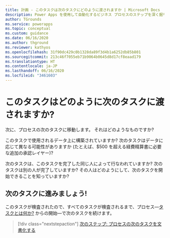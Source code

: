 ```yaml
---
title: 計画 - このタスクは次のタスクにどのように渡されますか | Microsoft Docs
description: Power Apps を使用して自動化するビジネス プロセスのステップを深く掘り下げていくと、最後の質問は、このステップがどのように終了し、次のステップが開始するかです?
author: TGrounds
ms.service: powerapps
ms.topic: conceptual
ms.custom: guidance
ms.date: 06/16/2020
ms.author: thground
ms.reviewer: kathyos
ms.openlocfilehash: 31f90dc429c0b1328da89f3d4b1a6252db85b801
ms.sourcegitcommit: 213c46f7055eb71b9064b0645d8d17cf8eaad179
ms.translationtype: HT
ms.contentlocale: ja-JP
ms.lasthandoff: 06/16/2020
ms.locfileid: "3461603"
---
```

# <a name="how-does-this-task-pass-to-the-next-task"></a>このタスクはどのように次のタスクに渡されますか?

次に、プロセスの次のタスクに移動します。 それはどのようなものですか?

このタスクで使用されるデータ上に構築されていますか? 次のタスクはデータに応じて異なる可能性がありますか (たとえば、\$500 を超える経費精算書に必要な追加の承認レイヤー)?

次のタスクは、このタスクを完了した同じ人によって行なわれていますか? 次のタスクは別の人が完了していますか? その人はどのようにして、次のタスクを開始できることを知っていますか?

## <a name="on-to-the-next-task"></a>次のタスクに進みましょう!

このタスクが検査されたので、すべてのタスクが検査されるまで、プロセス&mdash;[タスクとは何か?](what-is-task.md) からの開始&mdash;で次のタスクを続けます。

> [!div class="nextstepaction"]
> [次のステップ: プロセスの次のタスクを文書化する](what-is-task.md)
